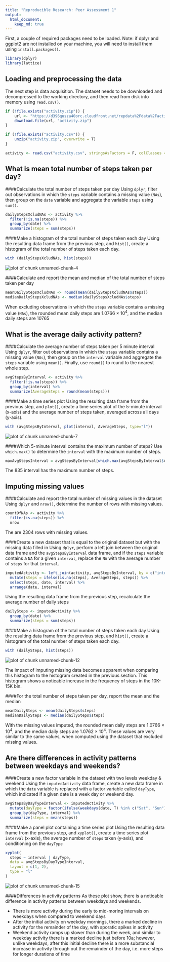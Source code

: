 ```yaml
---
title: "Reproducible Research: Peer Assessment 1"
output: 
  html_document:
    keep_md: true
---
```


First, a couple of required packages need to be loaded. Note: if dplyr and ggplot2 are not installed on your machine, you will need to install them using `install.packages()`.

```r
library(dplyr)
library(lattice)
```

## Loading and preprocessing the data
The next step is data acquisition. The dataset needs to be downloaded and decompressed to the working directory, and then read from disk into memory using `read.csv()`.

```r
if (!file.exists("activity.zip")) {
    url <- "https://d396qusza40orc.cloudfront.net/repdata%2Fdata%2Factivity.zip"
    download.file(url, "activity.zip")
}

if (!file.exists("activity.csv")) {
    unzip("activity.zip", overwrite = T)
}

activity <- read.csv("activity.csv", stringsAsFactors = F, colClasses = c("integer", "Date", "integer"))
```


## What is mean total number of steps taken per day?
####Calculate the total number of steps taken per day
Using `dplyr`, filter out observations in which the `steps` variable contains a missing value (`NAs`), then group on the `date` variable and aggregate the variable `steps` using `sum()`.

```r
dailyStepsXcludNAs <- activity %>% 
  filter(!is.na(steps)) %>% 
  group_by(date) %>% 
  summarize(steps = sum(steps))
```

####Make a histogram of the total number of steps taken each day
Using the resulting data frame from the previous step, and `hist()`, create a histogram of the total number of steps taken each day.

```r
with (dailyStepsXcludNAs, hist(steps))
```

![plot of chunk unnamed-chunk-4](figure/unnamed-chunk-4-1.png) 

####Calculate and report the mean and median of the total number of steps taken per day

```r
meanDailyStepsXcludNAs <- round(mean(dailyStepsXcludNAs$steps))
medianDailyStepsXcludNAs <- median(dailyStepsXcludNAs$steps)
```
When excluding observations in which the `steps` variable contains a missing value (`NAs`), the rounded mean daily steps are 1.0766 &times; 10<sup>4</sup>, and the median daily steps are 10765


## What is the average daily activity pattern?
####Calculate the average number of steps taken per 5 minute interval
Using `dplyr`, filter out observations in which the `steps` variable contains a missing value (`NAs`), then group on the `interval` variable and aggregate the `steps` variable using `mean()`.  Finally, use `round()` to round to the nearest whole step.

```r
avgStepsByInterval <- activity %>% 
  filter(!is.na(steps)) %>% 
  group_by(interval) %>% 
  summarize(AverageSteps = round(mean(steps)))
```

####Make a time series plot
Using the resulting data frame from the previous step, and `plot()`, create a time series plot of the 5-minute interval (x-axis) and the average number of steps taken, averaged across all days (y-axis).

```r
with (avgStepsByInterval, plot(interval, AverageSteps, type="l"))
```

![plot of chunk unnamed-chunk-7](figure/unnamed-chunk-7-1.png) 

####Which 5-minute interval contains the maximum number of steps?
Use `which.max()` to determine the `interval` with the maximum number of steps.

```r
maxAvgStepsInterval = avgStepsByInterval[which.max(avgStepsByInterval$AverageSteps), ]$interval
```
The 835 interval has the maximum number of steps.


## Imputing missing values
####Calculate and report the total number of missing values in the dataset
Using `dplyr` and `nrow()`, determine the number of rows with missing values.

```r
countOfNAs <- activity %>% 
  filter(is.na(steps)) %>% 
  nrow
```
The are 2304 rows with missing values.

####Create a new dataset that is equal to the original dataset but with the missing data filled in
Using `dplyr`, perform a left join between the original data frame and the `avgStepsByInterval` data frame, and if the `steps` variable contains a `NA` for a given `interval`, replace the `NA` with the average number of `steps` for that `interval`.

```r
imputedActivity <- left_join(activity, avgStepsByInterval, by = c("interval" = "interval")) %>%
  mutate(steps = ifelse(is.na(steps), AverageSteps, steps)) %>% 
  select(steps, date, interval) %>% 
  arrange(date, interval)
```

Using the resulting data frame from the previous step, recalculate the average number of daily steps

```r
dailySteps <- imputedActivity %>% 
  group_by(date) %>% 
  summarize(steps = sum(steps))
```

####Make a histogram of the total number of steps taken each day
Using the resulting data frame from the previous step, and `hist()`, create a histogram of the total number of steps taken each day.

```r
with (dailySteps, hist(steps))
```

![plot of chunk unnamed-chunk-12](figure/unnamed-chunk-12-1.png) 

The impact of imputing missing data becomes apparent when comparing this histogram to the histogram created in the previous section. This histogram shows a noticable increase in the frequency of steps in the 10K-15K bin.

####For the total number of steps taken per day, report the mean and the median

```r
meanDailySteps <- mean(dailySteps$steps)
medianDailySteps <- median(dailySteps$steps)
```
With the missing values imputed, the rounded mean daily steps are 1.0766 &times; 10<sup>4</sup>, and the median daily steps are 1.0762 &times; 10<sup>4</sup>.  These values are very similar to the same values, when computed using the dataset that excluded missing values.


## Are there differences in activity patterns between weekdays and weekends?
####Create a new factor variable in the dataset with two levels weekday & weekend
Using the `imputedActivity` data frame, create a new data frame in which the `date` variable is replaced with a factor variable called `dayType`, which indicated if a given date is a week day or weekend day.

```r
avgStepsByDayTypeInterval <- imputedActivity %>% 
  mutate(dayType = factor(ifelse(weekdays(date, T) %in% c("Sat", "Sun"), "Weekend", "Weekday"))) %>% 
  group_by(dayType, interval) %>% 
  summarize(steps = mean(steps))
```

####Make a panel plot containing a time series plot
Using the resulting data frame from the previous step, and `xyplot()`, create a time series plot `interval` (x-axis), the average number of `steps` taken (y-axis), and conditioning on the `dayType`

```r
xyplot(
  steps ~ interval | dayType, 
  data = avgStepsByDayTypeInterval, 
  layout = c(1, 2), 
  type = "l"
)
```

![plot of chunk unnamed-chunk-15](figure/unnamed-chunk-15-1.png) 

####Differences in activity patterns
As these plot show, there is a noticable difference in activity patterns between weekdays and weekends.

* There is more activity during the early to mid-moring intervals on weekdays when compared to weekend days
* After the initial activity on weekday mornings, there a marked decline in activity for the remainder of the day, with sporatic spikes in activity
* Weekend activity ramps up slower than during the week, and similar to weekday activity there is a marked decline just before 10a; however, unlike weekdays, after this initial decline there is a more substancial increase in activity through out the remainder of the day, i.e. more steps for longer durations of time

